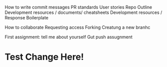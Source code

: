 
How to write commit messages 
PR standards
User stories
Repo Outline
Development resources / documents/ cheatsheets
Development resources / Response Boilerplate

How to collaborate 
Requesting access
Forking
Creatung a new branhc

First assignment: tell me about yourself 
Gut push assugnment
 # Test Change Here!